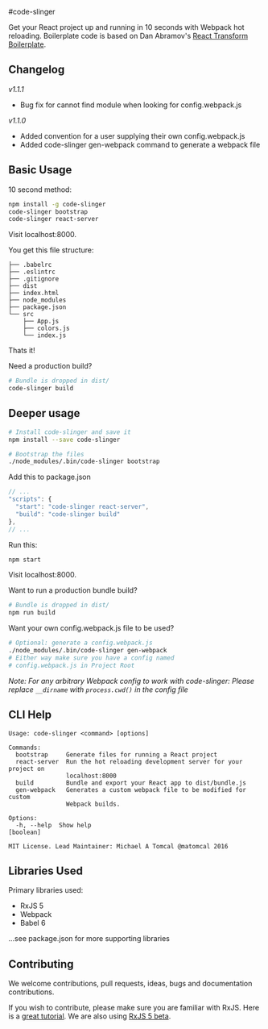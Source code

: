 #code-slinger

Get your React project up and running in 10 seconds with Webpack hot reloading. Boilerplate code is based on Dan Abramov's [React Transform Boilerplate](https://github.com/gaearon/react-transform-boilerplate).

## Changelog
*v1.1.1*
* Bug fix for cannot find module when looking for config.webpack.js

*v1.1.0*
* Added convention for a user supplying their own config.webpack.js
* Added code-slinger gen-webpack command to generate a webpack file

## Basic Usage

10 second method:

```bash
npm install -g code-slinger
code-slinger bootstrap
code-slinger react-server
```

Visit localhost:8000.

You get this file structure:

```
├── .babelrc
├── .eslintrc
├── .gitignore
├── dist
├── index.html
├── node_modules
├── package.json
└── src
    ├── App.js
    ├── colors.js
    └── index.js
```

Thats it!

Need a production build?

```bash
# Bundle is dropped in dist/
code-slinger build
```

## Deeper usage

```bash
# Install code-slinger and save it
npm install --save code-slinger

# Bootstrap the files
./node_modules/.bin/code-slinger bootstrap
```
Add this to package.json

```javascript
// ...
"scripts": {
  "start": "code-slinger react-server",
  "build": "code-slinger build"
},
// ...
```

Run this:

```javascript
npm start
```

Visit localhost:8000.


Want to run a production bundle build?

```bash
# Bundle is dropped in dist/
npm run build
```

Want your own config.webpack.js file to be used?

```bash
# Optional: generate a config.webpack.js
./node_modules/.bin/code-slinger gen-webpack
# Either way make sure you have a config named
# config.webpack.js in Project Root
```

*Note: For any arbitrary Webpack config to work with code-slinger: Please replace `__dirname` with `process.cwd()` in the config file*

## CLI Help

```
Usage: code-slinger <command> [options]

Commands:
  bootstrap     Generate files for running a React project
  react-server  Run the hot reloading development server for your project on
                localhost:8000
  build         Bundle and export your React app to dist/bundle.js
  gen-webpack   Generates a custom webpack file to be modified for custom
                Webpack builds.

Options:
  -h, --help  Show help                                                [boolean]

MIT License. Lead Maintainer: Michael A Tomcal @matomcal 2016
```

## Libraries Used

Primary libraries used:

* RxJS 5
* Webpack
* Babel 6

...see package.json for more supporting libraries

## Contributing

We welcome contributions, pull requests, ideas, bugs and documentation contributions.

If you wish to contribute, please make sure you are familiar with RxJS. Here is a [great tutorial](https://gist.github.com/staltz/868e7e9bc2a7b8c1f754). We are also using [RxJS 5 beta](https://github.com/ReactiveX/RxJS).
